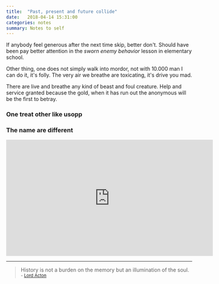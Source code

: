 ```yaml
---
title:  "Past, present and future collide"
date:   2018-04-14 15:31:00
categories: notes
summary: Notes to self
---
```


If anybody feel generous after the next time skip, better don't. Should have been pay better attention in the _sworn enemy behavior_ lesson in elementary school.

Other thing, one does not simply walk into mordor, not with 10.000 man I can do it, it's folly. The very air we breathe are toxicating, it's drive you mad. 

There are live and breathe any kind of beast and foul creature. Help and service granted because the gold, when it has run out the anonymous will be the first to betray.

### One treat other like usopp
### The name are different

<iframe width="560" height="315" src="https://www.youtube.com/embed/wzDHz7EgnEY" frameborder="0" allowfullscreen></iframe>

---
> History is not a burden on the memory but an illumination of the soul. 
> <small>- [Lord Acton](https://www.brainyquote.com/quotes/lord_acton_409906)</small>
